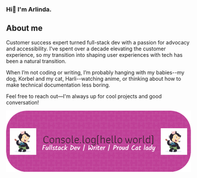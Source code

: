 ### Hi👋 I'm Arlinda. 

## About me

Customer success expert turned full-stack dev with a passion for advocacy and accessibility. I've spent over a decade elevating the customer experience, so my transition into shaping user experiences with tech has been a natural transition.

When I’m not coding or writing, I’m probably hanging with my babies--my dog, Korbel and my cat, Harli--watching anime, or thinking about how to make technical documentation less boring.

Feel free to reach out—I'm always up for cool projects and good conversation!

<picture>
 <source media="(prefers-color-scheme: dark)" srcset="images\github-header-image-dark.png">
 <source media="(prefers-color-scheme: light)" srcset="images\github-header-image-light.png">
 <img alt="pink banner covered in white " src="images\github-header-image-dark.png">
</picture>

<!--
**ArlCIbe/ArlCIbe** is a ✨ _special_ ✨ repository because its `README.md` (this file) appears on your GitHub profile.

Here are some ideas to get you started:

- 🔭 I’m currently working on ...
- 🌱 I’m currently learning ...
- 👯 I’m looking to collaborate on ...
- 🤔 I’m looking for help with ...
- 💬 Ask me about ...
- 📫 How to reach me: ...
- 😄 Pronouns: ...
- ⚡ Fun fact: ...
-->
